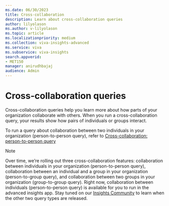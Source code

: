 ```yaml
---
ms.date: 06/30/2023
title: Cross-collaboration
description: Learn about cross-collaboration queries
author: lilyolason
ms.author: v-lilyolason
ms.topic: article
ms.localizationpriority: medium 
ms.collection: viva-insights-advanced 
ms.service: viva 
ms.subservice: viva-insights 
search.appverid: 
- MET150 
manager: anirudhbajaj
audience: Admin
---
```


# Cross-collaboration queries

Cross-collaboration queries help you learn more about how parts of your organization collaborate with others.  When you run a cross-collaboration query, your results show how pairs of individuals or groups interact.

To run a query about collaboration between two individuals in your organization (person-to-person query), refer to [Cross-collaboration: person-to-person query](./cross-collaboration-p2p.md)

>[!Note]
>Over time, we’re rolling out three cross-collaboration features: collaboration between individuals in your organization (person-to-person query), collaboration between an individual and a group in your organization (person-to-group query), and collaboration between two groups in your organization (group-to-group query). Right now, collaboration between individuals (person-to-person query) is available for you to run in the advanced insights app. Stay tuned on our [Insights Community](https://techcommunity.microsoft.com/t5/viva-insights/ct-p/VivaInsights) to learn when the other two query types are released.
